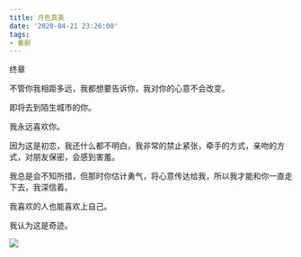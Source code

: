 ```yaml
---
title: 月色真美
date: '2020-04-21 23:26:00'
tags: 
- 番剧
---
```



终章

不管你我相距多远，我都想要告诉你，我对你的心意不会改变。

即将去到陌生城市的你。

我永远喜欢你。

因为这是初恋，我还什么都不明白，我非常的禁止紧张，牵手的方式，亲吻的方式，对朋友保密，会感到害羞。

我总是会不知所措，但那时你估计勇气，将心意传达给我，所以我才能和你一直走下去，我深信着。

我喜欢的人也能喜欢上自己。

我认为这是奇迹。

![](月色真美\01.png)